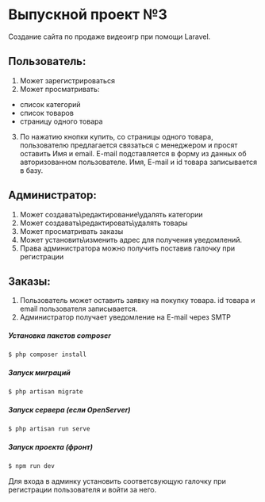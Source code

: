 # Выпускной проект №3

Создание сайта по продаже видеоигр при помощи Laravel.

## Пользователь:
1) Может зарегистрироваться
2) Может просматривать:
- список категорий
- список товаров
- страницу одного товара
3) По нажатию кнопки купить, со страницы одного товара, пользователю предлагается связаться с менеджером и просят оставить Имя и email. E-mail подставляется в форму из данных об авторизованном пользователе. Имя, E-mail и id товара записывается в базу.

## Администратор:

1) Может создавать\редактирование\удалять категории
2) Может создавать\редактировать\удалять товары
3) Может просматривать заказы
4) Может установить\изменить адрес для получения уведомлений.
5) Права администратора можно получить поставив галочку при регистрации

## Заказы:

1) Пользователь может оставить заявку на покупку товара. id товара и email пользователя записывается.
2) Администратор получает уведомление на E-mail через SMTP

##### Установка пакетов composer

```sh
$ php composer install
```

##### Запуск миграций

```sh
$ php artisan migrate
```

##### Запуск сервера (если OpenServer)

```sh
$ php artisan run serve
```

##### Запуск проекта (фронт)

```sh
$ npm run dev
```

Для входа в админку установить соответсвующую галочку при регистрации пользователя и войти за него.
